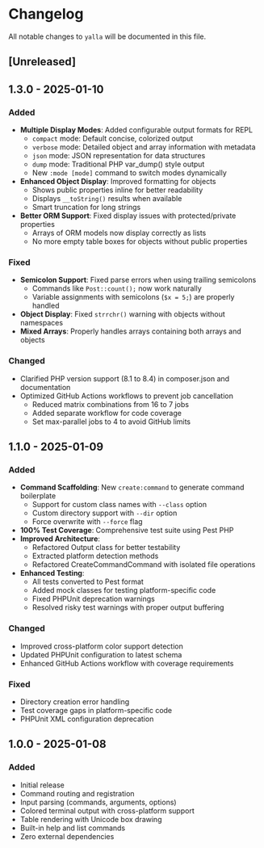 # Changelog

All notable changes to `yalla` will be documented in this file.

## [Unreleased]

## 1.3.0 - 2025-01-10

### Added
- **Multiple Display Modes**: Added configurable output formats for REPL
  - `compact` mode: Default concise, colorized output
  - `verbose` mode: Detailed object and array information with metadata
  - `json` mode: JSON representation for data structures  
  - `dump` mode: Traditional PHP var_dump() style output
  - New `:mode [mode]` command to switch modes dynamically
- **Enhanced Object Display**: Improved formatting for objects
  - Shows public properties inline for better readability
  - Displays `__toString()` results when available
  - Smart truncation for long strings
- **Better ORM Support**: Fixed display issues with protected/private properties
  - Arrays of ORM models now display correctly as lists
  - No more empty table boxes for objects without public properties

### Fixed
- **Semicolon Support**: Fixed parse errors when using trailing semicolons
  - Commands like `Post::count();` now work naturally
  - Variable assignments with semicolons (`$x = 5;`) are properly handled
- **Object Display**: Fixed `strrchr()` warning with objects without namespaces
- **Mixed Arrays**: Properly handles arrays containing both arrays and objects

### Changed
- Clarified PHP version support (8.1 to 8.4) in composer.json and documentation
- Optimized GitHub Actions workflows to prevent job cancellation
  - Reduced matrix combinations from 16 to 7 jobs
  - Added separate workflow for code coverage
  - Set max-parallel jobs to 4 to avoid GitHub limits

## 1.1.0 - 2025-01-09

### Added
- **Command Scaffolding**: New `create:command` to generate command boilerplate
  - Support for custom class names with `--class` option
  - Custom directory support with `--dir` option
  - Force overwrite with `--force` flag
- **100% Test Coverage**: Comprehensive test suite using Pest PHP
- **Improved Architecture**: 
  - Refactored Output class for better testability
  - Extracted platform detection methods
  - Refactored CreateCommandCommand with isolated file operations
- **Enhanced Testing**:
  - All tests converted to Pest format
  - Added mock classes for testing platform-specific code
  - Fixed PHPUnit deprecation warnings
  - Resolved risky test warnings with proper output buffering

### Changed
- Improved cross-platform color support detection
- Updated PHPUnit configuration to latest schema
- Enhanced GitHub Actions workflow with coverage requirements

### Fixed
- Directory creation error handling
- Test coverage gaps in platform-specific code
- PHPUnit XML configuration deprecation

## 1.0.0 - 2025-01-08

### Added
- Initial release
- Command routing and registration
- Input parsing (commands, arguments, options)
- Colored terminal output with cross-platform support
- Table rendering with Unicode box drawing
- Built-in help and list commands
- Zero external dependencies